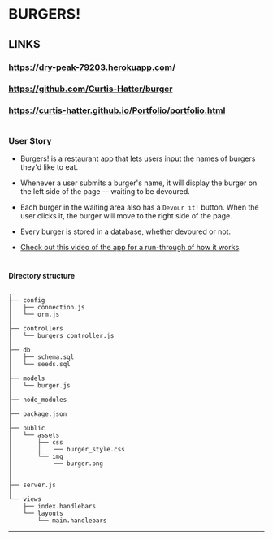 # BURGERS!

## LINKS

### https://dry-peak-79203.herokuapp.com/
### https://github.com/Curtis-Hatter/burger
### https://curtis-hatter.github.io/Portfolio/portfolio.html

#

### User Story

* Burgers! is a restaurant app that lets users input the names of burgers they'd like to eat.

* Whenever a user submits a burger's name, it will display the burger on the left side of the page -- waiting to be devoured.

* Each burger in the waiting area also has a `Devour it!` button. When the user clicks it, the burger will move to the right side of the page.

* Every burger is stored in a database, whether devoured or not.

* [Check out this video of the app for a run-through of how it works](https://youtu.be/msvdn95x9OM).

#

#### Directory structure


```
.
├── config
│   ├── connection.js
│   └── orm.js
│ 
├── controllers
│   └── burgers_controller.js
│
├── db
│   ├── schema.sql
│   └── seeds.sql
│
├── models
│   └── burger.js
│ 
├── node_modules
│ 
├── package.json
│
├── public
│   └── assets
│       ├── css
│       │   └── burger_style.css
│       └── img
│           └── burger.png
│   
│
├── server.js
│
└── views
    ├── index.handlebars
    └── layouts
        └── main.handlebars
```

- - -
